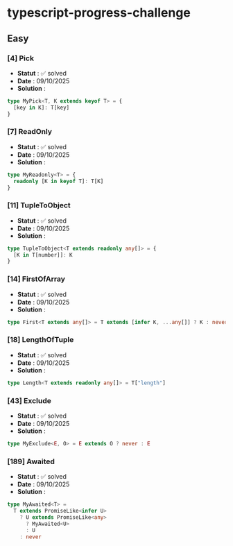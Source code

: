 # typescript-progress-challenge

## Easy

### [4] Pick

- **Statut** : ✅ solved
- **Date** : 09/10/2025
- **Solution** :

```typescript
type MyPick<T, K extends keyof T> = {
  [key in K]: T[key]
}
```

### [7] ReadOnly

- **Statut** : ✅ solved
- **Date** : 09/10/2025
- **Solution** :

```typescript
type MyReadonly<T> = {
  readonly [K in keyof T]: T[K]
}
```

### [11] TupleToObject

- **Statut** : ✅ solved
- **Date** : 09/10/2025
- **Solution** :

```typescript
type TupleToObject<T extends readonly any[]> = {
  [K in T[number]]: K
}
```
### [14] FirstOfArray

- **Statut** : ✅ solved
- **Date** : 09/10/2025
- **Solution** :

```typescript
type First<T extends any[]> = T extends [infer K, ...any[]] ? K : never
```
### [18] LengthOfTuple

- **Statut** : ✅ solved
- **Date** : 09/10/2025
- **Solution** :

```typescript
type Length<T extends readonly any[]> = T["length"] 
```
### [43] Exclude

- **Statut** : ✅ solved
- **Date** : 09/10/2025
- **Solution** :

```typescript
type MyExclude<E, O> = E extends O ? never : E
```
### [189] Awaited

- **Statut** : ✅ solved
- **Date** : 09/10/2025
- **Solution** :

```typescript
type MyAwaited<T> = 
  T extends PromiseLike<infer U>
    ? U extends PromiseLike<any>
      ? MyAwaited<U>
      : U
    : never
```
